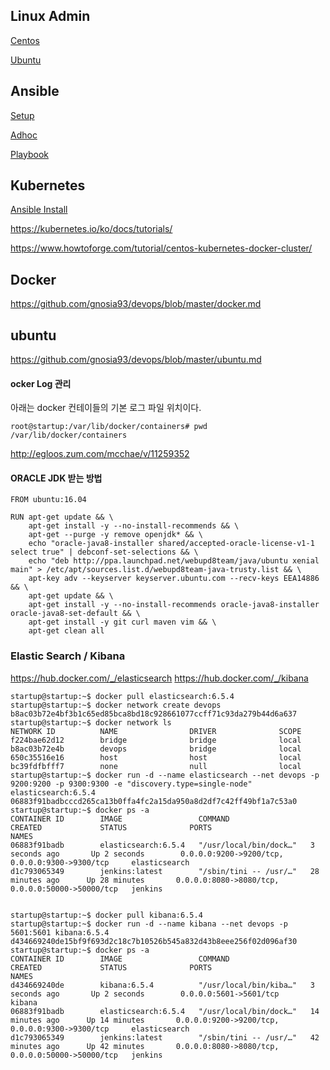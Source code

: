 ## Linux Admin ##

[Centos](https://github.com/gnosia93/devops/blob/master/linux-centos.md)

[Ubuntu](https://github.com/gnosia93/devops/blob/master/linux-ubuntu.md)

## Ansible ##

[Setup](https://github.com/gnosia93/devops/blob/master/ansible.md)

[Adhoc](https://github.com/gnosia93/devops/blob/master/ansible-adhoc.md)

[Playbook](https://github.com/gnosia93/devops/blob/master/ansible-playbook.md)


## Kubernetes ##
[Ansible Install](https://github.com/gnosia93/devops/blob/master/k8.md)

https://kubernetes.io/ko/docs/tutorials/

https://www.howtoforge.com/tutorial/centos-kubernetes-docker-cluster/


## Docker ##

https://github.com/gnosia93/devops/blob/master/docker.md


## ubuntu ##
https://github.com/gnosia93/devops/blob/master/ubuntu.md



#### ocker Log 관리 ####

아래는 docker 컨테이들의 기본 로그 파일 위치이다. 

```
root@startup:/var/lib/docker/containers# pwd
/var/lib/docker/containers

```
http://egloos.zum.com/mcchae/v/11259352

#### ORACLE JDK 받는 방법 ####
```
FROM ubuntu:16.04

RUN apt-get update && \
    apt-get install -y --no-install-recommends && \
    apt-get --purge -y remove openjdk* && \
    echo "oracle-java8-installer shared/accepted-oracle-license-v1-1 select true" | debconf-set-selections && \
    echo "deb http://ppa.launchpad.net/webupd8team/java/ubuntu xenial main" > /etc/apt/sources.list.d/webupd8team-java-trusty.list && \
    apt-key adv --keyserver keyserver.ubuntu.com --recv-keys EEA14886 && \
    apt-get update && \
    apt-get install -y --no-install-recommends oracle-java8-installer oracle-java8-set-default && \
    apt-get install -y git curl maven vim && \
    apt-get clean all

```


### Elastic Search / Kibana ###
https://hub.docker.com/_/elasticsearch
https://hub.docker.com/_/kibana
```
startup@startup:~$ docker pull elasticsearch:6.5.4
startup@startup:~$ docker network create devops
b8ac03b72e4bf3b1c65ed85bca8bd18c928661077ccff71c93da279b44d6a637
startup@startup:~$ docker network ls
NETWORK ID          NAME                DRIVER              SCOPE
f224bae62d12        bridge              bridge              local
b8ac03b72e4b        devops              bridge              local
650c35516e16        host                host                local
bc39fdfbfff7        none                null                local
startup@startup:~$ docker run -d --name elasticsearch --net devops -p 9200:9200 -p 9300:9300 -e "discovery.type=single-node" elasticsearch:6.5.4
06883f91badbcccd265ca13b0ffa4fc2a15da950a8d2df7c42ff49bf1a7c53a0
startup@startup:~$ docker ps -a
CONTAINER ID        IMAGE                 COMMAND                  CREATED             STATUS              PORTS                                              NAMES
06883f91badb        elasticsearch:6.5.4   "/usr/local/bin/dock…"   3 seconds ago       Up 2 seconds        0.0.0.0:9200->9200/tcp, 0.0.0.0:9300->9300/tcp     elasticsearch
d1c793065349        jenkins:latest        "/sbin/tini -- /usr/…"   28 minutes ago      Up 28 minutes       0.0.0.0:8080->8080/tcp, 0.0.0.0:50000->50000/tcp   jenkins


startup@startup:~$ docker pull kibana:6.5.4
startup@startup:~$ docker run -d --name kibana --net devops -p 5601:5601 kibana:6.5.4
d434669240de15bf9f693d2c18c7b10526b545a832d43b8eee256f02d096af30
startup@startup:~$ docker ps -a
CONTAINER ID        IMAGE                 COMMAND                  CREATED             STATUS              PORTS                                              NAMES
d434669240de        kibana:6.5.4          "/usr/local/bin/kiba…"   3 seconds ago       Up 2 seconds        0.0.0.0:5601->5601/tcp                             kibana
06883f91badb        elasticsearch:6.5.4   "/usr/local/bin/dock…"   14 minutes ago      Up 14 minutes       0.0.0.0:9200->9200/tcp, 0.0.0.0:9300->9300/tcp     elasticsearch
d1c793065349        jenkins:latest        "/sbin/tini -- /usr/…"   42 minutes ago      Up 42 minutes       0.0.0.0:8080->8080/tcp, 0.0.0.0:50000->50000/tcp   jenkins



```
